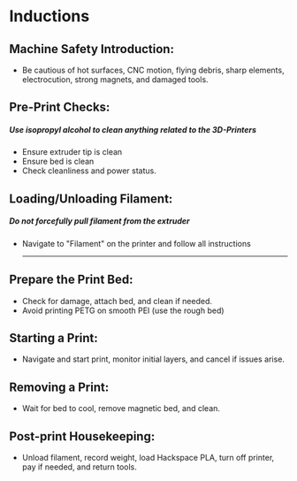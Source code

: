 # Inductions 

## Machine Safety Introduction:

- Be cautious of hot surfaces, CNC motion, flying debris, sharp elements, electrocution, strong magnets, and damaged tools.

## Pre-Print Checks:

##### Use isopropyl alcohol to clean anything related to the 3D-Printers

- Ensure extruder tip is clean
- Ensure bed is clean
- Check cleanliness and power status.

## Loading/Unloading Filament:

##### Do not forcefully pull filament from the extruder

- Navigate to "Filament" on the printer and follow all instructions
  
  
  
  ****

## Prepare the Print Bed:

- Check for damage, attach bed, and clean if needed.
- Avoid printing PETG on smooth PEI (use the rough bed)

## Starting a Print:

- Navigate and start print, monitor initial layers, and cancel if issues arise.

## Removing a Print:

- Wait for bed to cool, remove magnetic bed, and clean.

## Post-print Housekeeping:

- Unload filament, record weight, load Hackspace PLA, turn off printer, pay if needed, and return tools.
